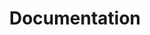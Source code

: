 ---
layout: default
title: Documentation
permalink: /docs/
banner:
  - collection: constitution
    pid: obj2
    zoom: 1
    y: top
    x: center
---